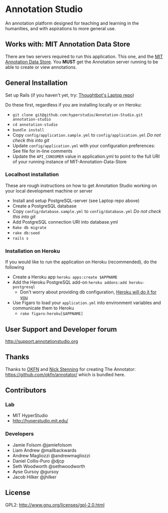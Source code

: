 # Annotation Studio
An annotation platform designed for teaching and learning in the humanities, and with aspirations to more general use.

## Works with: MIT Annotation Data Store
There are two servers required to run this application. This one, and the [MIT Annotation Data Store](https://github.com/hyperstudio/MIT-Annotation-Data-Store).
You __MUST__ get the Annotation server running to be able to create or view annotations.

## General Installation
Set up Rails (if you haven't yet, try: [Thoughtbot's Laptop repo](https://github.com/thoughtbot/laptop))

Do these first, regardless if you are installing locally or on Heroku:
- ```git clone git@github.com:hyperstudio/Annotation-Studio.git annotation-studio```
- ```cd annotation-studio```
- ```bundle install```
- Copy `config/application.sample.yml` to `config/application.yml` _Do not check this into git_
- Update `config/application.yml` with your configuration preferences: See file for in-line comments
- Update the `API_CONSUMER` value in application.yml to point to the full URI of your running instance of MIT-Annotation-Data-Store


### Localhost installation
These are rough instructions on how to get Annotation Studio working on your local development machine or server

- Install and setup PostgreSQL-server (see Laptop repo above)
- Create a PostgreSQL database
- Copy `config/database.sample.yml` to `config/database.yml` _Do not check this into git_
- Add PostgreSQL connection URI into database.yml
- `Rake db migrate`
- `rake db:seed`
- ```rails s```

### Installation on Heroku
If you would like to run the application on Heroku (recommended), do the following

- Create a Heroku app `heroku apps:create $APPNAME`
- Add the Heroku PostgreSQL add-on `heroku addons:add heroku-postgresql`
  - Don't worry about providing db configuration, [Heroku will do it for you](https://devcenter.heroku.com/articles/heroku-postgresql#connecting-in-rails)
- Use Figaro to load your `application.yml` into environment variables and communicate them to Heroku
  -  `rake figaro:heroku[$APPNAME]`

## User Support and Developer forum
http://support.annotationstudio.org

## Thanks
Thanks to [OKFN](https://github.com/okfn/) and [Nick Stenning](https://github.com/nickstenning/) for creating The Annotator: https://github.com/okfn/annotator/ which is bundled here.

## Contributors
### Lab
- MIT HyperStudio
- http://hyperstudio.mit.edu/

### Developers
- Jamie Folsom @jamiefolsom
- Liam Andrew @mailbackwards
- Andrew Magliozzi @andrewmagliozzi
- Daniel Collis-Puro @djcp
- Seth Woodworth @sethwoodworth
- Ayse Gursoy @gursoy
- Jacob Hilker @jhilker


## License
GPL2: http://www.gnu.org/licenses/gpl-2.0.html

